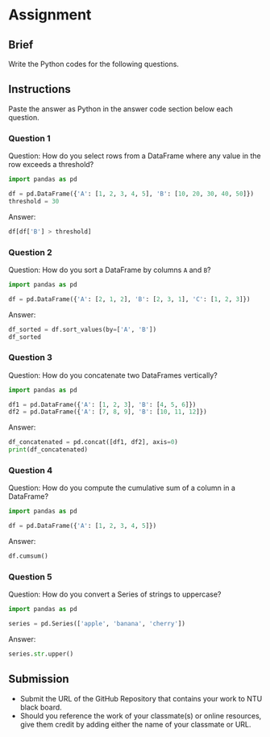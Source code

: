# Assignment

## Brief

Write the Python codes for the following questions.

## Instructions

Paste the answer as Python in the answer code section below each question.

### Question 1

Question: How do you select rows from a DataFrame where any value in the row exceeds a threshold?

```python
import pandas as pd

df = pd.DataFrame({'A': [1, 2, 3, 4, 5], 'B': [10, 20, 30, 40, 50]})
threshold = 30
```

Answer:

```python
df[df['B'] > threshold]
```

### Question 2

Question: How do you sort a DataFrame by columns `A` and `B`?

```python
import pandas as pd

df = pd.DataFrame({'A': [2, 1, 2], 'B': [2, 3, 1], 'C': [1, 2, 3]})
```

Answer:

```python
df_sorted = df.sort_values(by=['A', 'B'])
df_sorted
```

### Question 3

Question: How do you concatenate two DataFrames vertically?

```python
import pandas as pd

df1 = pd.DataFrame({'A': [1, 2, 3], 'B': [4, 5, 6]})
df2 = pd.DataFrame({'A': [7, 8, 9], 'B': [10, 11, 12]})
```

Answer:

```python
df_concatenated = pd.concat([df1, df2], axis=0)
print(df_concatenated)
```

### Question 4

Question: How do you compute the cumulative sum of a column in a DataFrame?

```python
import pandas as pd

df = pd.DataFrame({'A': [1, 2, 3, 4, 5]})
```

Answer:

```python
df.cumsum()
```

### Question 5

Question: How do you convert a Series of strings to uppercase?

```python
import pandas as pd

series = pd.Series(['apple', 'banana', 'cherry'])
```

Answer:

```python
series.str.upper()
```

## Submission

- Submit the URL of the GitHub Repository that contains your work to NTU black board.
- Should you reference the work of your classmate(s) or online resources, give them credit by adding either the name of your classmate or URL.
